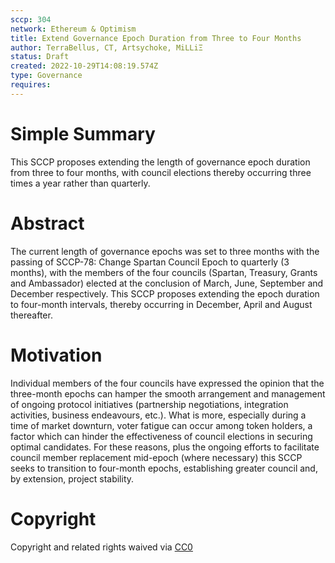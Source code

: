 ```yaml
---
sccp: 304
network: Ethereum & Optimism
title: Extend Governance Epoch Duration from Three to Four Months
author: TerraBellus, CT, Artsychoke, MiLLiΞ
status: Draft
created: 2022-10-29T14:08:19.574Z
type: Governance
requires: 
---
```



# Simple Summary

This SCCP proposes extending the length of governance epoch duration from three to four months, with council elections thereby occurring three times a year rather than quarterly.

# Abstract

The current length of governance epochs was set to three months with the passing of SCCP-78: Change Spartan Council Epoch to quarterly (3 months), with the members of the four councils (Spartan, Treasury, Grants and Ambassador) elected at the conclusion of March, June, September and December respectively. This SCCP proposes extending the epoch duration to four-month intervals, thereby occurring in December, April and August thereafter.

# Motivation

Individual members of the four councils have expressed the opinion that the three-month epochs can hamper the smooth arrangement and management of ongoing protocol initiatives (partnership negotiations, integration activities, business endeavours, etc.). What is more, especially during a time of market downturn, voter fatigue can occur among token holders, a factor which can hinder the effectiveness of council elections in securing optimal candidates. For these reasons, plus the ongoing efforts to facilitate council member replacement mid-epoch (where necessary) this SCCP seeks to transition to four-month epochs, establishing greater council and, by extension, project stability.

# Copyright

Copyright and related rights waived via [CC0](https://creativecommons.org/publicdomain/zero/1.0/)

